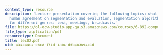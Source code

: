 ```yaml
---
content_type: resource
description: 'Lecture presentation covering the following topics: what is segmentation,
  human agreement on segmentation and evaluation, segmentation algorithms, and segmentation
  for different genres: text, meetings, broadcasts.'
file: https://ol-ocw-studio-app-qa.s3.amazonaws.com/courses/6-892-computational-models-of-discourse-spring-2004/434c44c4c6c8f51d1a08d5b483894c1d_lec02.pdf
file_type: application/pdf
resourcetype: Document
title: lec02.pdf
uid: 434c44c4-c6c8-f51d-1a08-d5b483894c1d
---
```

